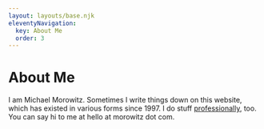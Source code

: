 ```yaml
---
layout: layouts/base.njk
eleventyNavigation:
  key: About Me
  order: 3
---
```

# About Me

I am Michael Morowitz. Sometimes I write things down on this website, which has existed in various forms since 1997. I do stuff [professionally](https://www.linkedin.com/in/mmorowitz/), too. You can say hi to me at hello at morowitz dot com.
